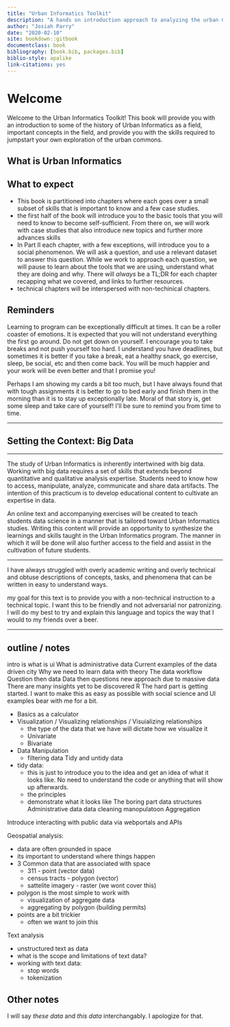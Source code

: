 ```yaml
--- 
title: "Urban Informatics Toolkit"
description: "A hands on introduction approach to analyzing the urban Commons."
author: "Josiah Parry"
date: "2020-02-10"
site: bookdown::gitbook
documentclass: book
bibliography: [book.bib, packages.bib]
biblio-style: apalike
link-citations: yes
---
```






# Welcome

Welcome to the Urban Informatics Toolkit! 
This book will provide you with an introduction to some of the history of Urban Informatics as a field, important concepts in the field, and provide you with the skills required to jumpstart your own exploration of the urban commons.

## What is Urban Informatics

## What to expect

- This book is partitioned into chapters where each goes over a small subset of skills that is important to know and a few case studies. 
- the first half of the book will introduce you to the basic tools that you will need to know to become self-sufficient. From there on, we will work with case studies that also introduce new topics and further more advances skills
- In Part II each chapter, with a few exceptions, will introduce you to a social phenomenon. We will ask a question, and use a relevant dataset to answer this question. While we work to approach each question, we will pause to learn about the tools that we are using, understand what they are doing and why. There will _always_ be a TL;DR for each chapter recapping what we covered, and links to further resources. 
- technical chapters will be interspersed with non-techinical chapters.

## Reminders

Learning to program can be exceptionally difficult at times. It can be a roller coaster of emotions. It is expected that you will not understand everything the first go around. Do not get down on yourself. I encourage you to take breaks and not push yourself too hard. I understand you have deadlines, but sometimes it is better if you take a break, eat a healthy snack, go exercise, sleep, be social, etc and then come back. You will be much happier and your work will be even better and that I promise you! 

Perhaps I am showing my cards a bit too much, but I have always found that with tough assignments it is better to go to bed early and finish them in the morning than it is to stay up exceptionally late. Moral of that story is, get some sleep and take care of yourself! I'll be sure to remind you from time to time.

---------

## Setting the Context: Big Data



-----------

The study of Urban Informatics is inherently intertwined with big data. Working with big data requires a set of skills that extends beyond quantitative and qualitative analysis expertise. Students need to know how to access, manipulate, analyze, communicate and share data artifacts. The intention of this practicum is to develop educational content to cultivate an expertise in data.

An online text and accompanying exercises will be created to teach students data science in a manner that is tailored toward Urban Informatics studies. Writing this content will provide an opportunity to synthesize the learnings and skills taught in the Urban Informatics program. The manner in which it will be done will also further access to the field and assist in the cultivation of future students.

------

I have always struggled with overly academic writing and overly technical and obtuse descriptions of concepts, tasks, and phenomena that can be written in easy to understand ways. 

my goal for this text is to provide you with a non-technical instruction to a technical topic. I want this to be friendly and not adversarial nor patronizing. I will do my best to try and explain this language and topics the way that I would to my friends over a beer.

------

## outline / notes

intro is what is ui
What is administrative data 
Current examples of the data driven city 
Why we need to learn data with theory
The data workflow
Question then data 
Data then questions new approach due to massive data 
There are many insights yet to be discovered 
R 
The hard part is getting started. I want to make this as easy as possible with social science and UI examples bear with me for a bit. 
* Basics as a calculator
* Visualization / Visualizing relationships / Visuializing relationships
  * the type of the data that we have will dictate how we visualize it
  * Univariate
  * Bivariate
* Data Manipulation
  * filtering data
Tidy and untidy data
* tidy data: 
  * this is just to introduce you to the idea and get an idea of what it looks like. No need to understand the code or anything that will show up afterwards.
  * the principles
  * demonstrate what it looks like
The boring part data structures 
Administrative data data cleaning manopulatoon 
Aggregation 

Introduce interacting with public data via webportals and APIs


Geospatial analysis: 

* data are often grounded in space
* its important to understand where things happen
* 3 Common data that are associated with space
  * 311 - point (vector data)
  * census tracts - polygon (vector)
  * sattelite imagery - raster (we wont cover this)
* polygon is the most simple to work with
  * visualization of aggregate data
  * aggregating by polygon (building permits)
* points are a bit trickier
  * often we want to join this 
  
  
Text analysis

* unstructured text as data
* what is the scope and limitations of text data?
* working with text data:
  * stop words
  * tokenization



## Other notes 

I will say _these data_ and _this data_ interchangably. I apologize for that. 
